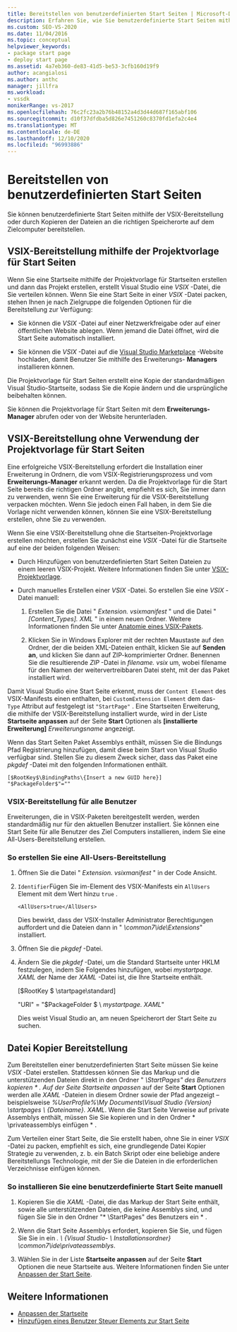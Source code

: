 ```yaml
---
title: Bereitstellen von benutzerdefinierten Start Seiten | Microsoft-Dokumentation
description: Erfahren Sie, wie Sie benutzerdefinierte Start Seiten mithilfe der VSIX-Bereitstellung oder durch Kopieren der Dateien an die richtigen Speicherorte auf dem Zielcomputer bereitstellen.
ms.custom: SEO-VS-2020
ms.date: 11/04/2016
ms.topic: conceptual
helpviewer_keywords:
- package start page
- deploy start page
ms.assetid: 4a7eb360-de83-41d5-be53-3cfb160d19f9
author: acangialosi
ms.author: anthc
manager: jillfra
ms.workload:
- vssdk
monikerRange: vs-2017
ms.openlocfilehash: 76c2fc23a2b76b48152a4d3d44d687f165abf106
ms.sourcegitcommit: d10f37dfdba5d826e7451260c8370fd1efa2c4e4
ms.translationtype: MT
ms.contentlocale: de-DE
ms.lasthandoff: 12/10/2020
ms.locfileid: "96993886"
---
```

# <a name="deploy-custom-start-pages"></a>Bereitstellen von benutzerdefinierten Start Seiten

Sie können benutzerdefinierte Start Seiten mithilfe der VSIX-Bereitstellung oder durch Kopieren der Dateien an die richtigen Speicherorte auf dem Zielcomputer bereitstellen.

## <a name="vsix-deployment-by-using-the-start-page-project-template"></a>VSIX-Bereitstellung mithilfe der Projektvorlage für Start Seiten

Wenn Sie eine Startseite mithilfe der Projektvorlage für Startseiten erstellen und dann das Projekt erstellen, erstellt Visual Studio eine *VSIX* -Datei, die Sie verteilen können. Wenn Sie eine Start Seite in einer *VSIX* -Datei packen, stehen Ihnen je nach Zielgruppe die folgenden Optionen für die Bereitstellung zur Verfügung:

- Sie können die *VSIX* -Datei auf einer Netzwerkfreigabe oder auf einer öffentlichen Website ablegen. Wenn jemand die Datei öffnet, wird die Start Seite automatisch installiert.

- Sie können die *VSIX* -Datei auf die [Visual Studio Marketplace](https://marketplace.visualstudio.com/) -Website hochladen, damit Benutzer Sie mithilfe des Erweiterungs- **Managers** installieren können.

Die Projektvorlage für Start Seiten erstellt eine Kopie der standardmäßigen Visual Studio-Startseite, sodass Sie die Kopie ändern und die ursprüngliche beibehalten können.

Sie können die Projektvorlage für Start Seiten mit dem **Erweiterungs-Manager** abrufen oder von der Website herunterladen.

## <a name="vsix-deployment-without-using-the-start-page-project-template"></a>VSIX-Bereitstellung ohne Verwendung der Projektvorlage für Start Seiten
 Eine erfolgreiche VSIX-Bereitstellung erfordert die Installation einer Erweiterung in Ordnern, die vom VSIX-Registrierungsprozess und vom **Erweiterungs-Manager** erkannt werden. Da die Projektvorlage für die Start Seite bereits die richtigen Ordner angibt, empfiehlt es sich, Sie immer dann zu verwenden, wenn Sie eine Erweiterung für die VSIX-Bereitstellung verpacken möchten. Wenn Sie jedoch einen Fall haben, in dem Sie die Vorlage nicht verwenden können, können Sie eine VSIX-Bereitstellung erstellen, ohne Sie zu verwenden.

 Wenn Sie eine VSIX-Bereitstellung ohne die Startseiten-Projektvorlage erstellen möchten, erstellen Sie zunächst eine *VSIX* -Datei für die Startseite auf eine der beiden folgenden Weisen:

- Durch Hinzufügen von benutzerdefinierten Start Seiten Dateien zu einem leeren VSIX-Projekt. Weitere Informationen finden Sie unter [VSIX-Projektvorlage](../extensibility/vsix-project-template.md).

- Durch manuelles Erstellen einer *VSIX* -Datei. So erstellen Sie eine *VSIX* -Datei manuell:

   1. Erstellen Sie die Datei " *Extension. vsixmanifest* " und die Datei " *[Content_Types]. XML* " in einem neuen Ordner. Weitere Informationen finden Sie unter [Anatomie eines VSIX-Pakets](../extensibility/anatomy-of-a-vsix-package.md).

   2. Klicken Sie in Windows Explorer mit der rechten Maustaste auf den Ordner, der die beiden XML-Dateien enthält, klicken Sie auf **Senden an**, und klicken Sie dann auf ZIP-komprimierter Ordner. Benennen Sie die resultierende *ZIP* -Datei in *filename. vsix* um, wobei filename für den Namen der weitervertreibbaren Datei steht, mit der das Paket installiert wird.

Damit Visual Studio eine Start Seite erkennt, muss der `Content Element` des VSIX-Manifests einen enthalten, bei `CustomExtension Element` dem das- `Type` Attribut auf festgelegt ist `"StartPage"` . Eine Startseiten Erweiterung, die mithilfe der VSIX-Bereitstellung installiert wurde, wird in der Liste **Startseite anpassen** auf der Seite **Start** Optionen als **[installierte Erweiterung]** *Erweiterungsname* angezeigt.

Wenn das Start Seiten Paket Assemblys enthält, müssen Sie die Bindungs Pfad Registrierung hinzufügen, damit diese beim Start von Visual Studio verfügbar sind. Stellen Sie zu diesem Zweck sicher, dass das Paket eine *pkgdef* -Datei mit den folgenden Informationen enthält.

```
[$RootKey$\BindingPaths\{Insert a new GUID here}]
"$PackageFolder$"=""
```

### <a name="vsix-deployment-for-all-users"></a>VSIX-Bereitstellung für alle Benutzer
 Erweiterungen, die in VSIX-Paketen bereitgestellt werden, werden standardmäßig nur für den aktuellen Benutzer installiert. Sie können eine Start Seite für alle Benutzer des Ziel Computers installieren, indem Sie eine All-Users-Bereitstellung erstellen.

### <a name="to-create-an-all-users-deployment"></a>So erstellen Sie eine All-Users-Bereitstellung

1. Öffnen Sie die Datei " *Extension. vsixmanifest* " in der Code Ansicht.

2. `Identifier`Fügen Sie im-Element des VSIX-Manifests ein `AllUsers` Element mit dem Wert hinzu `true` .

    ```
    <AllUsers>true</AllUsers>
    ```

     Dies bewirkt, dass der VSIX-Installer Administrator Berechtigungen auffordert und die Dateien dann in " *\common7\ide\Extensions*" installiert.

3. Öffnen Sie die *pkgdef* -Datei.

4. Ändern Sie die *pkgdef* -Datei, um die Standard Startseite unter HKLM festzulegen, indem Sie Folgendes hinzufügen, wobei *mystartpage. XAML* der Name der *XAML* -Datei ist, die Ihre Startseite enthält.

     [$RootKey $ \startpage\standard]

     "URI" = "$PackageFolder $ \\ *mystartpage. XAML*"

     Dies weist Visual Studio an, am neuen Speicherort der Start Seite zu suchen.

## <a name="file-copy-deployment"></a>Datei Kopier Bereitstellung
 Zum Bereitstellen einer benutzerdefinierten Start Seite müssen Sie keine *VSIX* -Datei erstellen. Stattdessen können Sie das Markup und die unterstützenden Dateien direkt in den Ordner " <em>\StartPages" des Benutzers kopieren \* . Auf der Seite *Startseite anpassen</em>* auf der Seite **Start** Optionen werden alle *XAML* -Dateien in diesem Ordner sowie der Pfad angezeigt – beispielsweise *%UserProfile%\My Documents\Visual Studio {Version} \startpages \\ {Dateiname}. XAML*. Wenn die Start Seite Verweise auf private Assemblys enthält, müssen Sie Sie kopieren und in den Ordner * \privateassemblys einfügen \* .

 Zum Verteilen einer Start Seite, die Sie erstellt haben, ohne Sie in einer *VSIX* -Datei zu packen, empfiehlt es sich, eine grundlegende Datei Kopier Strategie zu verwenden, z. b. ein Batch Skript oder eine beliebige andere Bereitstellungs Technologie, mit der Sie die Dateien in die erforderlichen Verzeichnisse einfügen können.

### <a name="to-manually-install-a-custom-start-page"></a>So installieren Sie eine benutzerdefinierte Start Seite manuell

1. Kopieren Sie die *XAML* -Datei, die das Markup der Start Seite enthält, sowie alle unterstützenden Dateien, die keine Assemblys sind, und fügen Sie Sie in den Ordner "* \StartPages" des Benutzers ein \* .

2. Wenn die Start Seite Assemblys erfordert, kopieren Sie Sie, und fügen Sie Sie in ein *. \\ {Visual Studio- \\ Installationsordner} \common7\ide\privateassemblys*.

3. Wählen Sie in der Liste **Startseite anpassen** auf der Seite **Start** Optionen die neue Startseite aus. Weitere Informationen finden Sie unter [Anpassen der Start Seite](../ide/customizing-the-start-page-for-visual-studio.md).

## <a name="see-also"></a>Weitere Informationen

- [Anpassen der Startseite](../ide/customizing-the-start-page-for-visual-studio.md)
- [Hinzufügen eines Benutzer Steuer Elements zur Start Seite](../extensibility/adding-user-control-to-the-start-page.md)
